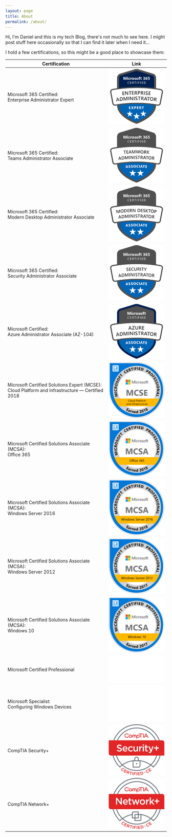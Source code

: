```yaml
---
layout: page
title: About
permalink: /about/
---
```


Hi,
I'm Daniel and this is my tech Blog, there's not much to see here. I might post stuff here occasionally so that I can find it later when I need it...  

I hold a few certifications, so this might be a good place to showcase them:

|Certification| Link |
|--|--|
| Microsoft 365 Certified: <br> Enterprise Administrator Expert | <a href="https://www.youracclaim.com/badges/c8269556-dc27-4e9b-a237-78b6de666291/public_url" target="_blank"><img src="/assets/certs/microsoft-365-certified-enterprise-administrator-expert.png" alt="drawing" style="width: 175px;"/></a> |
| Microsoft 365 Certified: <br> Teams Administrator Associate | <a href="https://www.youracclaim.com/badges/18ddf47f-7695-4fb9-9b35-b960696acef7/public_url" target="_blank"><img src="/assets/certs/microsoft-365-certified-teams-administrator-associate.png" alt="drawing" style="width: 175px;"/></a> |
| Microsoft 365 Certified: <br> Modern Desktop Administrator Associate | <a href="https://www.youracclaim.com/badges/065f2309-1f09-4164-aa39-7eb053e6a07a/public_url" target="_blank"><img src="/assets/certs/microsoft-365-certified-modern-desktop-administrator-associate.png" alt="drawing" style="width: 175px;"/></a> |
| Microsoft 365 Certified: <br> Security Administrator Associate | <a href="https://www.youracclaim.com/badges/3297e4b5-c2b2-4a46-ab68-7af5040f3df8/public_url" target="_blank"><img src="/assets/certs/microsoft-365-certified-security-administrator-associate.png" alt="drawing" style="width: 175px;"/></a> |
| Microsoft Certified: <br> Azure Administrator Associate (AZ-104) | <a href="https://www.youracclaim.com/badges/54ddc81e-5fb3-4f09-b404-3c9217d2e83f/public_url" target="_blank"><img src="/assets/certs/microsoft-certified-azure-administrator-associate-az-104.png" alt="drawing" style="width: 175px;"/></a> |
| Microsoft Certified Solutions Expert (MCSE): <br> Cloud Platform and Infrastructure — Certified 2018 | <a href="https://www.youracclaim.com/badges/6b464c61-8661-4c5f-a53e-ebbd326030d1/public_url" target="_blank"><img src="/assets/certs/mcse-cloud-platform-and-infrastructure-certified-2018.png" alt="drawing" style="width: 175px;"/></a> |
| Microsoft Certified Solutions Associate (MCSA): <br> Office 365 | <a href="https://www.youracclaim.com/badges/dfce26d6-578e-42a1-ad57-cfb12e82e756/public_url" target="_blank"><img src="/assets/certs/mcsa-office-365-certified-2018.png" alt="drawing" style="width: 175px;"/></a> |
| Microsoft Certified Solutions Associate (MCSA): <br> Windows Server 2016 | <a href="https://www.youracclaim.com/badges/c0afbe5b-23e6-494a-a431-88556961737d/public_url" target="_blank"><img src="/assets/certs/mcsa-windows-server-2016-certified-2018.png" alt="drawing" style="width: 175px;"/></a> |
| Microsoft Certified Solutions Associate (MCSA): <br> Windows Server 2012 | <a href="https://www.youracclaim.com/badges/312b47cf-9d28-4a1a-a85b-a0c5f121e4d1/public_url" target="_blank"><img src="/assets/certs/mcsa-windows-server-2012-certified-2017.png" alt="drawing" style="width: 175px;"/></a> |
| Microsoft Certified Solutions Associate (MCSA): <br> Windows 10 | <a href="https://www.youracclaim.com/badges/cce1f333-6f85-4ad0-baef-1a4a70c0a07b/public_url" target="_blank"><img src="/assets/certs/mcsa-windows-10-certified-2017.png" alt="drawing" style="width: 175px;"/></a> |
| Microsoft Certified Professional | <a><img src="/assets/certs/MS_Cert_Professional_logo_Wht_rgb.png" alt="drawing" style="width: 200px;"/></a> |
| Microsoft Specialist: <br> Configuring Windows Devices | <a><img src="/assets/certs/Spec-ConfigWinDev-logo-Wht.png" alt="drawing" style="width: 200px;"/></a> |
| CompTIA Security+ | <a href="https://www.youracclaim.com/badges/f71d1330-0e44-4b55-ad24-7e978f2d5a04/public_url" target="_blank"><img src="/assets/certs/SecurityPlus-Logo-Certified-CE.png" alt="drawing" style="width: 175px;"/></a> |
| CompTIA Network+ | <a href="https://www.youracclaim.com/badges/6ff80f89-a2e5-431a-834e-639e2c6ce9fa/public_url" target="_blank"><img src="/assets/certs/NetworkPlus-Logo-Certified-CE.png" alt="drawing" style="width: 175px;"/></a> |
